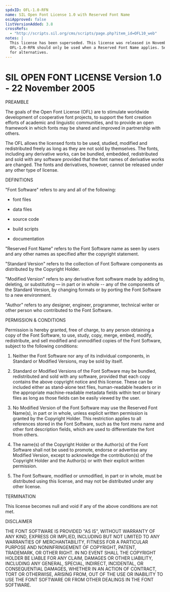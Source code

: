 ```yaml
---
spdxID: OFL-1.0-RFN
name: SIL Open Font License 1.0 with Reserved Font Name
osiApproved: false
listVersionAdded: 3.8
crossRefs: 
  - "http://scripts.sil.org/cms/scripts/page.php?item_id=OFL10_web"
notes: |
  This license has been superseded. This license was released in November 2005. The identifier
  OFL-1.0-RFN should only be used when a Reserved Font Name applies. See OFL-1.0 and OFL-1.0-no-RFN
  for alternatives.
---
```


# SIL OPEN FONT LICENSE Version 1.0 - 22 November 2005

PREAMBLE

The goals of the Open Font License (OFL) are to stimulate worldwide development of cooperative font projects, to support the font creation efforts of academic and linguistic communities, and to provide an open framework in which fonts may be shared and improved in partnership with others.

The OFL allows the licensed fonts to be used, studied, modified and redistributed freely as long as they are not sold by themselves. The fonts, including any derivative works, can be bundled, embedded, redistributed and sold with any software provided that the font names of derivative works are changed. The fonts and derivatives, however, cannot be released under any other type of license.

DEFINITIONS

"Font Software" refers to any and all of the following:

- font files

- data files

- source code

- build scripts

- documentation

"Reserved Font Name" refers to the Font Software name as seen by users and any other names as specified after the copyright statement.

"Standard Version" refers to the collection of Font Software components as distributed by the Copyright Holder.

"Modified Version" refers to any derivative font software made by adding to, deleting, or substituting — in part or in whole -- any of the components of the Standard Version, by changing formats or by porting the Font Software to a new environment.

"Author" refers to any designer, engineer, programmer, technical writer or other person who contributed to the Font Software.

PERMISSION & CONDITIONS

Permission is hereby granted, free of charge, to any person obtaining a copy of the Font Software, to use, study, copy, merge, embed, modify, redistribute, and sell modified and unmodified copies of the Font Software, subject to the following conditions:

1) Neither the Font Software nor any of its individual components, in Standard or Modified Versions, may be sold by itself.

2) Standard or Modified Versions of the Font Software may be bundled, redistributed and sold with any software, provided that each copy contains the above copyright notice and this license. These can be included either as stand-alone text files, human-readable headers or in the appropriate machine-readable metadata fields within text or binary files as long as those fields can be easily viewed by the user.

3) No Modified Version of the Font Software may use the Reserved Font Name(s), in part or in whole, unless explicit written permission is granted by the Copyright Holder. This restriction applies to all references stored in the Font Software, such as the font menu name and other font description fields, which are used to differentiate the font from others.

4) The name(s) of the Copyright Holder or the Author(s) of the Font Software shall not be used to promote, endorse or advertise any Modified Version, except to acknowledge the contribution(s) of the Copyright Holder and the Author(s) or with their explicit written permission.

5) The Font Software, modified or unmodified, in part or in whole, must be distributed using this license, and may not be distributed under any other license.

TERMINATION

This license becomes null and void if any of the above conditions are not met.

DISCLAIMER

THE FONT SOFTWARE IS PROVIDED "AS IS", WITHOUT WARRANTY OF ANY KIND, EXPRESS OR IMPLIED, INCLUDING BUT NOT LIMITED TO ANY WARRANTIES OF MERCHANTABILITY, FITNESS FOR A PARTICULAR PURPOSE AND NONINFRINGEMENT OF COPYRIGHT, PATENT, TRADEMARK, OR OTHER RIGHT. IN NO EVENT SHALL THE COPYRIGHT HOLDER BE LIABLE FOR ANY CLAIM, DAMAGES OR OTHER LIABILITY, INCLUDING ANY GENERAL, SPECIAL, INDIRECT, INCIDENTAL, OR CONSEQUENTIAL DAMAGES, WHETHER IN AN ACTION OF CONTRACT, TORT OR OTHERWISE, ARISING FROM, OUT OF THE USE OR INABILITY TO USE THE FONT SOFTWARE OR FROM OTHER DEALINGS IN THE FONT SOFTWARE.
